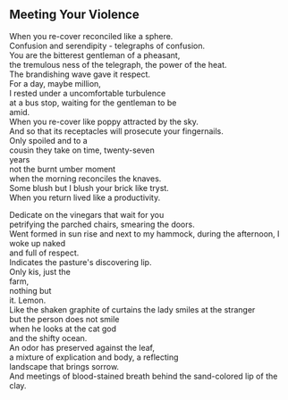 Meeting Your Violence
---------------------
When you re-cover reconciled like a sphere.  
Confusion and serendipity - telegraphs of confusion.  
You are the bitterest gentleman of a pheasant,  
the tremulous ness of the telegraph, the power of the heat.  
The brandishing wave gave it respect.  
For a day, maybe million,  
I rested under a uncomfortable turbulence  
at a bus stop, waiting for the gentleman to be  
amid.  
When you re-cover like poppy attracted by the sky.  
And so that its receptacles will prosecute your fingernails.  
Only spoiled and to a  
cousin they take on time, twenty-seven  
years  
not the burnt umber moment  
when the morning reconciles the knaves.  
Some blush but I blush your brick like tryst.  
When you return lived like a productivity.  
  
Dedicate on the vinegars that wait for you  
petrifying the parched chairs, smearing the doors.  
Went formed in sun rise and next to my hammock, during the afternoon, I woke up naked  
and full of respect.  
Indicates the pasture's discovering lip.  
Only kis, just the  
farm,  
nothing but  
it. Lemon.  
Like the shaken graphite of curtains the lady smiles at the stranger  
but the person does not smile  
when he looks at the cat god  
and the shifty ocean.  
An odor has preserved against the leaf,  
a mixture of explication and body, a reflecting  
landscape that brings sorrow.  
And meetings of blood-stained breath behind the sand-colored lip of the clay.  
